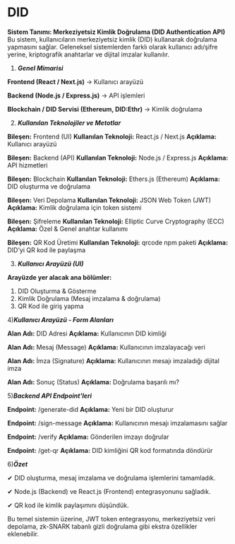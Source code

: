 # DID
**Sistem Tanımı: Merkeziyetsiz Kimlik Doğrulama (DID Authentication API)**
Bu sistem, kullanıcıların merkeziyetsiz kimlik (DID) kullanarak doğrulama yapmasını sağlar. Geleneksel sistemlerden farklı olarak kullanıcı adı/şifre yerine, kriptografik anahtarlar ve dijital imzalar kullanılır.


1) _**Genel Mimarisi**_

**Frontend (React / Next.js)** → Kullanıcı arayüzü

**Backend (Node.js / Express.js)** → API işlemleri

**Blockchain / DID Servisi (Ethereum, DID:Ethr)** → Kimlik doğrulama


2) _**Kullanılan Teknolojiler ve Metotlar**_

**Bileşen:** Frontend (UI)	**Kullanılan Teknoloji:** React.js / Next.js	**Açıklama:** Kullanıcı arayüzü

**Bileşen:** Backend (API)	**Kullanılan Teknoloji:** Node.js / Express.js	**Açıklama:** API hizmetleri

**Bileşen:** Blockchain	**Kullanılan Teknoloji:** Ethers.js (Ethereum)	**Açıklama:** DID oluşturma ve doğrulama

**Bileşen:** Veri Depolama	**Kullanılan Teknoloji:** JSON Web Token (JWT)	**Açıklama:** Kimlik doğrulama için token sistemi

**Bileşen:** Şifreleme	**Kullanılan Teknoloji:** Elliptic Curve Cryptography (ECC)	**Açıklama:** Özel & Genel anahtar kullanımı

**Bileşen:** QR Kod Üretimi	**Kullanılan Teknoloji:** qrcode npm paketi	**Açıklama:** DID’yi QR kod ile paylaşma


3) _**Kullanıcı Arayüzü (UI)**_

**Arayüzde yer alacak ana bölümler:**
1) DID Oluşturma & Gösterme
2) Kimlik Doğrulama (Mesaj imzalama & doğrulama)
3) QR Kod ile giriş yapma


4)_**Kullanıcı Arayüzü - Form Alanları**_

**Alan Adı:** DID Adresi		    **Açıklama:** Kullanıcının DID kimliği

**Alan Adı:** Mesaj (Message)		**Açıklama:** Kullanıcının imzalayacağı veri

**Alan Adı:** İmza (Signature)	**Açıklama:** Kullanıcının mesajı imzaladığı dijital imza

**Alan Adı:** Sonuç (Status)		**Açıklama:** Doğrulama başarılı mı?


5)_**Backend API Endpoint'leri**_

**Endpoint:** /generate-did		**Açıklama:** Yeni bir DID oluşturur

**Endpoint:** /sign-message		**Açıklama:** Kullanıcının mesajı imzalamasını sağlar

**Endpoint:** /verify		      **Açıklama:**  Gönderilen imzayı doğrular

**Endpoint:** /get-qr		      **Açıklama:** DID kimliğini QR kod formatında döndürür


6)_**Özet**_
   
✔ DID oluşturma, mesaj imzalama ve doğrulama işlemlerini tamamladık.

✔ Node.js (Backend) ve React.js (Frontend) entegrasyonunu sağladık.

✔ QR kod ile kimlik paylaşımını düşündük.

Bu temel sistemin üzerine, JWT token entegrasyonu, merkeziyetsiz veri depolama, zk-SNARK tabanlı gizli doğrulama gibi ekstra özellikler eklenebilir. 


